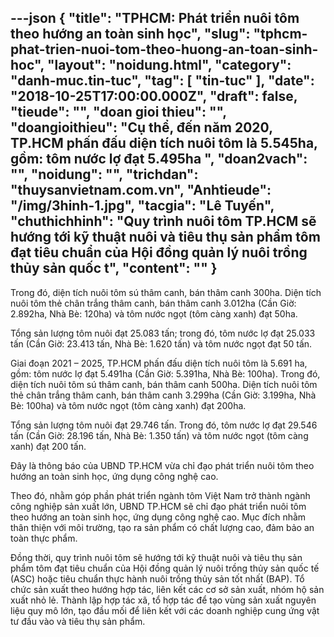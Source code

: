 ---json
{
    "title": "TPHCM: Phát triển nuôi tôm theo hướng an toàn sinh học",
    "slug": "tphcm-phat-trien-nuoi-tom-theo-huong-an-toan-sinh-hoc",
    "layout": "noidung.html",
    "category": "danh-muc.tin-tuc",
    "tag": [
        "tin-tuc"
    ],
    "date": "2018-10-25T17:00:00.000Z",
    "draft": false,
    "tieude": "",
    "doan gioi thieu": "",
    "doangioithieu": "Cụ thể, đến năm 2020, TP.HCM phấn đấu diện tích nuôi tôm là 5.545ha, gồm: tôm nước lợ đạt 5.495ha ",
    "doan2vach": "",
    "noidung": "",
    "trichdan": "thuysanvietnam.com.vn",
    "Anhtieude": "/img/3hinh-1.jpg",
    "tacgia": "Lê Tuyến",
    "chuthichhinh": "Quy trình nuôi tôm TP.HCM sẽ hướng tới kỹ thuật nuôi và tiêu thụ sản phẩm tôm đạt tiêu chuẩn của Hội đồng quản lý nuôi trồng thủy sản quốc t",
    "__content__": ""
}
---
<p>Trong đ&oacute;, diện t&iacute;ch nu&ocirc;i t&ocirc;m s&uacute; th&acirc;m canh, b&aacute;n th&acirc;m canh 300ha. Diện t&iacute;ch nu&ocirc;i t&ocirc;m thẻ ch&acirc;n trắng th&acirc;m canh, b&aacute;n th&acirc;m canh 3.012ha (Cần Giờ: 2.892ha, Nh&agrave; B&egrave;: 120ha) v&agrave; t&ocirc;m nước ngọt (t&ocirc;m c&agrave;ng xanh) đạt 50ha.</p>

<p>Tổng sản lượng t&ocirc;m nu&ocirc;i đạt 25.083 tấn; trong đ&oacute;, t&ocirc;m nước lợ đạt 25.033 tấn (Cần Giờ: 23.413 tấn, Nh&agrave; B&egrave;: 1.620 tấn) v&agrave; t&ocirc;m nước ngọt đạt 50 tấn.</p>

<p>Giai đoạn 2021 &ndash; 2025, TP.HCM phấn đấu diện t&iacute;ch nu&ocirc;i t&ocirc;m l&agrave; 5.691 ha, gồm: t&ocirc;m nước lợ đạt 5.491ha (Cần Giờ: 5.391ha, Nh&agrave; B&egrave;: 100ha). Trong đ&oacute;, diện t&iacute;ch nu&ocirc;i t&ocirc;m s&uacute; th&acirc;m canh, b&aacute;n th&acirc;m canh 500ha. Diện t&iacute;ch nu&ocirc;i t&ocirc;m thẻ ch&acirc;n trắng th&acirc;m canh, b&aacute;n th&acirc;m canh 3.299ha (Cần Giờ: 3.199ha, Nh&agrave; B&egrave;: 100ha) v&agrave; t&ocirc;m nước ngọt (t&ocirc;m c&agrave;ng xanh) đạt 200ha.</p>

<p>Tổng sản lượng t&ocirc;m nu&ocirc;i đạt 29.746 tấn. Trong đ&oacute;, t&ocirc;m nước lợ đạt 29.546 tấn (Cần Giờ: 28.196 tấn, Nh&agrave; B&egrave;: 1.350 tấn) v&agrave; t&ocirc;m nước ngọt (t&ocirc;m c&agrave;ng xanh) đạt 200 tấn.</p>

<p>Đ&acirc;y l&agrave; th&ocirc;ng b&aacute;o của UBND TP.HCM vừa chỉ đạo ph&aacute;t triển nu&ocirc;i t&ocirc;m theo hướng an to&agrave;n sinh học, ứng dụng c&ocirc;ng nghệ cao.</p>

<p>Theo đ&oacute;, nhằm g&oacute;p phần ph&aacute;t triển ng&agrave;nh t&ocirc;m Việt Nam trở th&agrave;nh ng&agrave;nh c&ocirc;ng nghiệp sản xuất lớn, UBND TP.HCM sẽ chỉ đạo ph&aacute;t triển nu&ocirc;i t&ocirc;m theo hướng an to&agrave;n sinh học, ứng dụng c&ocirc;ng nghệ cao. Mục đ&iacute;ch nhằm th&acirc;n thiện với m&ocirc;i trường, tạo ra sản phẩm c&oacute; chất lượng cao, đảm bảo an to&agrave;n thực phẩm.</p>

<p>Đồng thời, quy tr&igrave;nh nu&ocirc;i t&ocirc;m sẽ hướng tới kỹ thuật nu&ocirc;i v&agrave; ti&ecirc;u thụ sản phẩm t&ocirc;m đạt ti&ecirc;u chuẩn của Hội đồng quản l&yacute; nu&ocirc;i trồng thủy sản quốc tế (ASC) hoặc ti&ecirc;u chuẩn thực h&agrave;nh nu&ocirc;i trồng thủy sản tốt nhất (BAP). Tổ chức sản xuất theo hướng hợp t&aacute;c, li&ecirc;n kết c&aacute;c cơ sở sản xuất, nh&oacute;m hộ sản xuất nhỏ lẻ. Thành l&acirc;̣p hợp t&aacute;c x&atilde;, t&ocirc;̉ hợp tác để tạo v&ugrave;ng sản xuất nguy&ecirc;n liệu quy m&ocirc; lớn, tạo đầu mối để li&ecirc;n kết với c&aacute;c doanh nghiệp cung ứng vật tư đầu v&agrave;o v&agrave; ti&ecirc;u thụ sản phẩm.</p>
